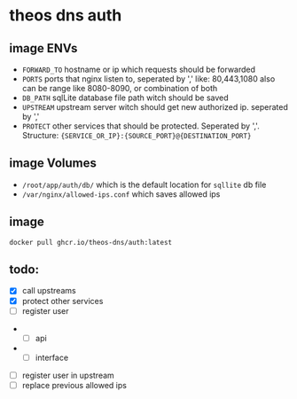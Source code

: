 # theos dns auth

## image ENVs
- `FORWARD_TO` hostname or ip which requests should be forwarded
- `PORTS` ports that nginx listen to, seperated by ',' like: 80,443,1080 also can be range like 8080-8090, or combination of both
- `DB_PATH` sqlLite database file path witch should be saved
- `UPSTREAM` upstream server witch should get new authorized ip. seperated by ','
- `PROTECT` other services that should be protected. Seperated by ','. Structure: `{SERVICE_OR_IP}:{SOURCE_PORT}@{DESTINATION_PORT}`


## image Volumes
- `/root/app/auth/db/` which is the default location for `sqllite` db file
- `/var/nginx/allowed-ips.conf` which saves allowed ips

## image
`docker pull ghcr.io/theos-dns/auth:latest`


## todo:
- [x] call upstreams
- [x] protect other services
- [ ] register user
- - [ ] api
- - [ ] interface
- [ ] register user in upstream
- [ ] replace previous allowed ips
